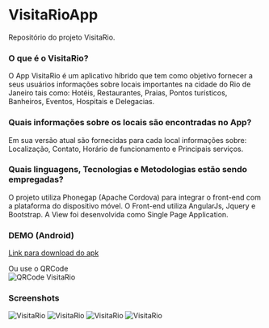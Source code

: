 # VisitaRioApp  
 
Repositório do projeto VisitaRio.

### O que é o VisitaRio?
O App VisitaRio é um aplicativo híbrido que tem como objetivo fornecer a seus usuários 
informações sobre locais importantes na cidade do Rio de Janeiro tais como: Hotéis, Restaurantes, 
Praias, Pontos turísticos, Banheiros, Eventos, Hospitais e Delegacias.

### Quais informações sobre os locais são encontradas no App?
Em sua versão atual são fornecidas para cada local informações sobre: Localização, Contato, 
Horário de funcionamento e Principais serviços.

### Quais linguagens, Tecnologias e Metodologias estão sendo empregadas?
O projeto utiliza Phonegap (Apache Cordova) para integrar o front-end com a plataforma do dispositivo móvel. O Front-end utiliza AngularJs,
Jquery e Bootstrap. A View foi desenvolvida como Single Page Application. 

### DEMO (Android)  
[Link para download do apk](https://build.phonegap.com/apps/2616588)

Ou use o QRCode  
![QRCode VisitaRio](https://raw.githubusercontent.com/brunovitorprado/VisitaRioApp/master/QrCodeVisitaRio.png)  

### Screenshots  

![VisitaRio](https://brunovitorprado.github.io/visitario/prints/visitario_home.jpg) ![VisitaRio](https://brunovitorprado.github.io/visitario/prints/visitario_galeria_eventos_inicio.jpg) ![VisitaRio](https://brunovitorprado.github.io/visitario/prints/visitario_galeria_eventos.jpg) ![VisitaRio](https://brunovitorprado.github.io/visitario/prints/visitario_evento_expandido.jpg)

